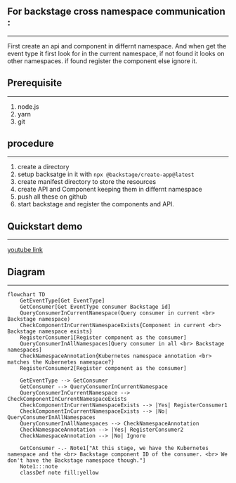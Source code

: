 
## For backstage cross namespace communication : <br> 
---
First create an api and component in differnt namespace. 
And when get the event type it first look for in the current namespace,
if not found it looks on other namespaces. if found register the component else ignore it.

## Prerequisite
---
1. node.js
2. yarn
3. git

## procedure 
---
1. create a directory
2. setup backsatge in it with `npx @backstage/create-app@latest`
3. create manifest directory to store the resources
4. create API and Component keeping them in differnt namespace
5. push all these on github
6. start backstage and register the components and API.

## Quickstart demo 
---
[youtube link](https://youtu.be/HwZybuF0kjY)


## Diagram 
---
```mermaid
flowchart TD
    GetEventType[Get EventType]
    GetConsumer[Get EventType consumer Backstage id]
    QueryConsumerInCurrentNamespace(Query consumer in current <br> Backstage namespace)
    CheckComponentInCurrentNamespaceExists{Component in current <br> Backstage namespace exists}
    RegisterConsumer1[Register component as the consumer]
    QueryConsumerInAllNamespaces[Query consumer in all <br> Backstage namespaces]
    CheckNamespaceAnnotation{Kubernetes namespace annotation <br> matches the Kubernetes namespace?}
    RegisterConsumer2[Register component as the consumer]

    GetEventType --> GetConsumer
    GetConsumer --> QueryConsumerInCurrentNamespace
    QueryConsumerInCurrentNamespace --> CheckComponentInCurrentNamespaceExists
    CheckComponentInCurrentNamespaceExists --> |Yes| RegisterConsumer1
    CheckComponentInCurrentNamespaceExists --> |No| QueryConsumerInAllNamespaces
    QueryConsumerInAllNamespaces --> CheckNamespaceAnnotation
    CheckNamespaceAnnotation --> |Yes| RegisterConsumer2
    CheckNamespaceAnnotation --> |No| Ignore

    GetConsumer -.- Note1["At this stage, we have the Kubernetes namespace and the <br> Backstage component ID of the consumer. <br> We don't have the Backstage namespace though."]
    Note1:::note
    classDef note fill:yellow
```
